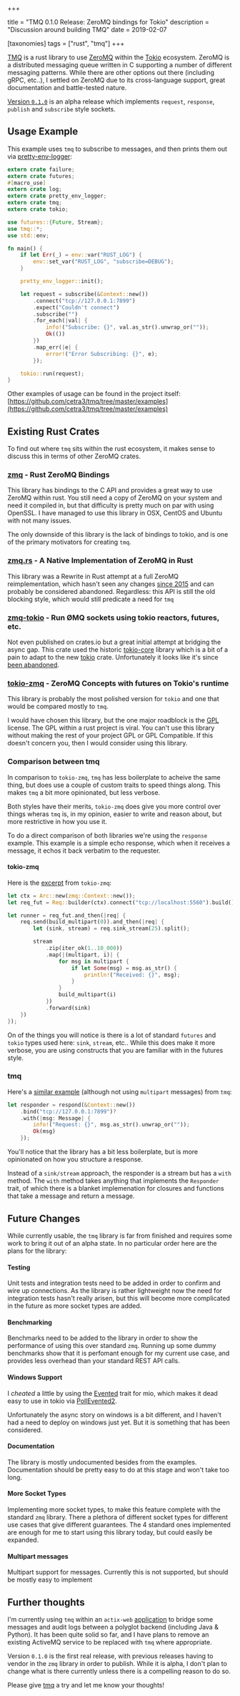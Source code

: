 
+++

title = "TMQ 0.1.0 Release: ZeroMQ bindings for Tokio"
description = "Discussion around building TMQ"
date = 2019-02-07

[taxonomies]
tags = ["rust", "tmq"]
+++

[TMQ](https://github.com/cetra3/tmq) is a rust library to use [ZeroMQ](http://zeromq.org/) within the [Tokio](https://tokio.rs/) ecosystem.  ZeroMQ is a distributed messaging queue written in C supporting a number of different messaging patterns.  While there are other options out there (including gRPC, etc..), I settled on ZeroMQ due to its cross-language support, great documentation and battle-tested nature.

[Version `0.1.0`](https://crates.io/crates/tmq/0.1.0) is an alpha release which implements `request`, `response`, `publish` and `subscribe` style sockets.


## Usage Example

This example uses `tmq` to subscribe to messages, and then prints them out via [pretty-env-logger](https://github.com/seanmonstar/pretty-env-logger):

```rust
extern crate failure;
extern crate futures;
#[macro_use]
extern crate log;
extern crate pretty_env_logger;
extern crate tmq;
extern crate tokio;

use futures::{Future, Stream};
use tmq::*;
use std::env;

fn main() {
    if let Err(_) = env::var("RUST_LOG") {
        env::set_var("RUST_LOG", "subscribe=DEBUG");
    }

    pretty_env_logger::init();

    let request = subscribe(&Context::new())
        .connect("tcp://127.0.0.1:7899")
        .expect("Couldn't connect")
        .subscribe("")
        .for_each(|val| {
            info!("Subscribe: {}", val.as_str().unwrap_or(""));
            Ok(())
        })
        .map_err(|e| {
            error!("Error Subscribing: {}", e);
        });

    tokio::run(request);
}
```

Other examples of usage can be found in the project itself: [https://github.com/cetra3/tmq/tree/master/examples](https://github.com/cetra3/tmq/tree/master/examples)

## Existing Rust Crates

To find out where `tmq` sits within the rust ecosystem, it makes sense to discuss this in terms of other ZeroMQ crates.

### [zmq](https://crates.io/crates/zmq) - Rust ZeroMQ Bindings

This library has bindings to the C API and provides a great way to use ZeroMQ within rust.  You still need a copy of ZeroMQ on your system and need it compiled in, but that difficulty is pretty much on par with using OpenSSL.  I have managed to use this library in OSX, CentOS and Ubuntu with not many issues.

The only downside of this library is the lack of bindings to tokio, and is one of the primary motivators for creating `tmq`.

### [zmq.rs](https://github.com/zeromq/zmq.rs) - A Native Implementation of ZeroMQ in Rust

This library was a Rewrite in Rust attempt at a full ZeroMQ reimplementation, which hasn't seen any changes [since 2015](https://github.com/zeromq/zmq.rs/commits/master) and can probably be considered abandoned.  Regardless: this API is still the old blocking style, which would still predicate a need for `tmq`

### [zmq-tokio](https://github.com/rotty/zmq-tokio) - Run ØMQ sockets using tokio reactors, futures, etc.

Not even published on crates.io but a great initial attempt at bridging the async gap.  This crate used the historic [tokio-core](https://github.com/tokio-rs/tokio-core) library which is a bit of a pain to adapt to the new [tokio](https://github.com/tokio-rs/tokio) crate.  Unfortunately it looks like it's since [been abandoned](https://github.com/rotty/zmq-tokio/pull/7).

### [tokio-zmq](https://crates.io/crates/tokio-zmq) - ZeroMQ Concepts with futures on Tokio's runtime

This library is probably the most polished version for `tokio` and one that would be compared mostly to `tmq`.

I would have chosen this library, but the one major roadblock is the [GPL](https://www.gnu.org/licenses/gpl-3.0.en.html) license.  The GPL within a rust project is viral.  You can't use this library without making the rest of your project GPL or GPL Compatible. If this doesn't concern you, then I would consider using this library.

### Comparison between tmq

In comparison to `tokio-zmq`, `tmq` has less boilerplate to acheive the same thing, but does use a couple of custom traits to speed things along.  This makes `tmq` a bit more opinionated, but less verbose.

Both styles have their merits, `tokio-zmq` does give you more control over things wheras `tmq` is, in my opinion, easier to write and reason about, but more restrictive in how you use it.

To do a direct comparison of both libraries we're using the `response` example.  This example is a simple echo response, which when it receives a message, it echos it back verbatim to the requester.

#### tokio-zmq

Here is the [excerpt](https://git.asonix.dog/asonix/async-zmq/src/branch/development/tokio-zmq/examples) from `tokio-zmq`:

```rust
let ctx = Arc::new(zmq::Context::new());
let req_fut = Req::builder(ctx).connect("tcp://localhost:5560").build();

let runner = req_fut.and_then(|req| {
    req.send(build_multipart(0)).and_then(|req| {
        let (sink, stream) = req.sink_stream(25).split();

        stream
            .zip(iter_ok(1..10_000))
            .map(|(multipart, i)| {
                for msg in multipart {
                    if let Some(msg) = msg.as_str() {
                        println!("Received: {}", msg);
                    }
                }
                build_multipart(i)
            })
            .forward(sink)
    })
});
```

On of the things you will notice is there is a lot of standard `futures` and `tokio` types used here: `sink`, `stream`, etc..  While this does make it more verbose, you are using constructs that you are familiar with in the futures style.

### tmq

Here's a [similar example](https://github.com/cetra3/tmq/blob/master/examples/response.rs) (although not using `multipart` messages) from `tmq`:

```rust
let responder = respond(&Context::new())
    .bind("tcp://127.0.0.1:7899")?
    .with(|msg: Message| {
        info!("Request: {}", msg.as_str().unwrap_or(""));
        Ok(msg)
    });
```

You'll notice that the library has a bit less boilerplate, but is more opinionated on how you structure a response.

Instead of a `sink/stream` approach, the responder is a stream but has a `with` method.  The `with` method takes anything that implements the `Responder` trait, of which there is a blanket implemenation for closures and functions that take a message and return a message.

## Future Changes

While currently usable, the `tmq` library is far from finished and requires some work to bring it out of an alpha state.  In no particular order here are the plans for the library:

#### Testing

Unit tests and integration tests need to be added in order to confirm and wire up connections.  As the library is rather lightweight now the need for integration tests hasn't really arisen, but this will become more complicated in the future as more socket types are added.

#### Benchmarking

Benchmarks need to be added to the library in order to show the performance of using this over standard `zmq`.  Running up some dummy benchmarks show that it is perfomant enough for my current use case, and provides less overhead than your standard REST API calls.

#### Windows Support

I *cheated* a little by using the [Evented](https://docs.rs/mio/0.6.16/mio/event/trait.Evented.html) trait for mio, which makes it dead easy to use in tokio via [PollEvented2](https://docs.rs/tokio/0.1.15/tokio/reactor/struct.PollEvented2.html).

Unfortunately the async story on windows is a bit different, and I haven't had a need to deploy on windows just yet.  But it is something that has been considered.

#### Documentation

The library is mostly undocumented besides from the examples.  Documentation should be pretty easy to do at this stage and won't take too long.

#### More Socket Types

Implementing more socket types, to make this feature complete with the standard `zmq` library.  There a plethora of different socket types for different use cases that give different guarantees.  The 4 standard ones implemented are enough for me to start using this library today, but could easily be expanded.

#### Multipart messages

Multipart support for messages.  Currently this is not supported, but should be mostly easy to implement

## Further thoughts

I'm currently using `tmq` within an `actix-web` [application](https://www.schoolbench.com.au/) to bridge some messages and audit logs between a polyglot backend (including Java & Python).  It has been quite solid so far, and I have plans to remove an existing ActiveMQ service to be replaced with `tmq` where appropriate.

Version `0.1.0` is the first real release, with previous releases having to vendor in the `zmq` library in order to publish.   While it is alpha, I don't plan to change what is there currently unless there is a compelling reason to do so.

Please give [tmq](https://crates.io/crates/tmq) a try and let me know your thoughts!

